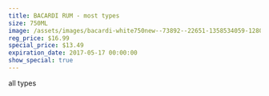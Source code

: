 ```yaml
---
title: BACARDI RUM - most types
size: 750ML
image: /assets/images/bacardi-white750new--73892--22651-1358534059-1280-1280-jpg2.jpg
reg_price: $16.99
special_price: $13.49
expiration_date: 2017-05-17 00:00:00
show_special: true
---
```



all types